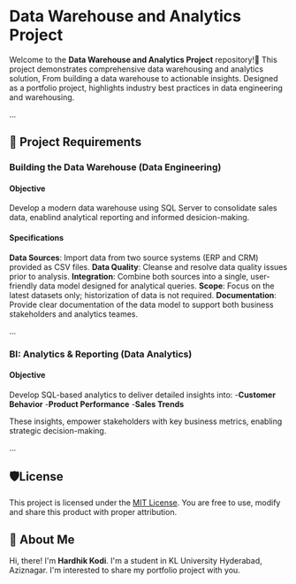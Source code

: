 # Data Warehouse and Analytics Project

Welcome to the **Data Warehouse and Analytics Project** repository!🚀
This project demonstrates comprehensive data warehousing and analytics solution, From building a data warehouse to actionable insights. Designed as a portfolio project, highlights industry best practices in data engineering and warehousing.

...

## 🚀 Project Requirements

### Building the Data Warehouse (Data Engineering)

#### Objective
Develop a modern data warehouse using SQL Server to consolidate sales data, enablind analytical reporting and informed desicion-making.

#### Specifications
  **Data Sources**: Import data from two source systems (ERP and CRM) provided as CSV files.
  **Data Quality**: Cleanse and resolve data quality issues prior to analysis.
  **Integration**: Combine both sources into a single, user-friendly data model designed for analytical queries.
  **Scope**: Focus on the latest datasets only; historization of data is not required.
  **Documentation**: Provide clear documentation of the data model to support both business stakeholders and analytics teames.

  ...

   ### BI: Analytics & Reporting (Data Analytics)

   #### Objective
   Develop SQL-based analytics to deliver detailed insights into:
   -**Customer Behavior**
   -**Product Performance**
   -**Sales Trends**

   These insights, empower stakeholders with key business metrics, enabling strategic decision-making.

   ...

  ## 🛡️License

  This project is licensed under the [MIT License](LICENSE). You are free to use, modify and share this product with proper attribution.

  ## 🐞 About Me

  Hi, there! I'm **Hardhik Kodi**. I'm a student in KL University Hyderabad, Aziznagar. I'm interested to share my portfolio project with you.
   

